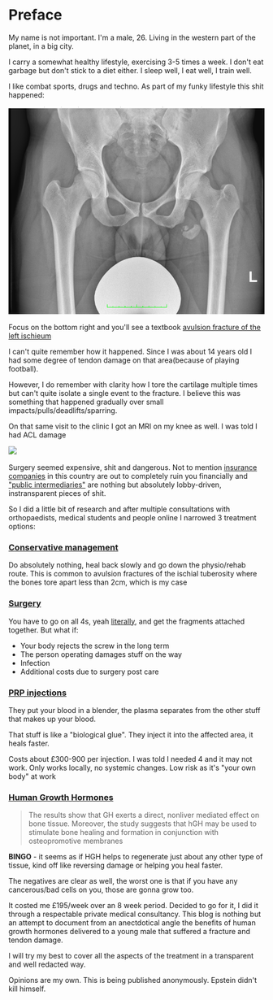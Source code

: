 # Preface

My name is not important. I'm a male, 26. Living in the western part of the planet, in a big city.

I carry a somewhat healthy lifestyle, exercising 3-5 times a week. I don't eat garbage but don't stick to a diet either. I sleep well, I eat well, I train well.

I like combat sports, drugs and techno. As part of my funky lifestyle this shit happened:

![](/xray-1.png)

Focus on the bottom right and you'll see a textbook [avulsion fracture of the left ischieum](https://www.ncbi.nlm.nih.gov/pmc/articles/PMC449822/)

I can't quite remember how it happened. Since I was about 14 years old I had some degree of tendon damage on that area(because of playing football).

However, I do remember with clarity how I tore the cartilage multiple times but can't quite isolate a single event to the fracture. I believe this was something that happened gradually over small impacts/pulls/deadlifts/sparring.

On that same visit to the clinic I got an MRI on my knee as well. I was told I had ACL damage

![](https://www.mayoclinic.org/-/media/kcms/gbs/patient-consumer/images/2013/11/15/17/41/ds00555_ds00662_im02520_mcdc7_acl_injurythu_jpg.jpg)

Surgery seemed expensive, shit and dangerous. Not to mention [insurance companies](https://www.vitality.co.uk/) in this country are out to completely ruin you financially and ["public intermediaries"](https://www.financial-ombudsman.org.uk/) are nothing but absolutely lobby-driven, instransparent pieces of shit.

So I did a little bit of research and after multiple consultations with orthopaedists, medical students and people online I narrowed 3 treatment options:

### [Conservative management](https://en.wikipedia.org/wiki/Conservative_management)

Do absolutely nothing, heal back slowly and go down the physio/rehab route. This is common to avulsion fractures of the ischial tuberosity where the bones tore apart less than 2cm, which is my case

### [Surgery](https://bmcmusculoskeletdisord.biomedcentral.com/articles/10.1186/s12891-018-2377-z)

You have to go on all 4s, yeah [literally](https://bmcmusculoskeletdisord.biomedcentral.com/articles/10.1186/s12891-018-2377-z), and get the fragments attached together. But what if:

- Your body rejects the screw in the long term
- The person operating damages stuff on the way
- Infection
- Additional costs due to surgery post care

### [PRP injections](https://journals.lww.com/annalsplasticsurgery/Abstract/2008/09000/Role_of_Platelet_Rich_Plasma_in_Acceleration_of.23.aspx)

They put your blood in a blender, the plasma separates from the other stuff that makes up your blood.

That stuff is like a  "biological glue". They inject it into the affected area, it heals faster. 

Costs about £300-900 per injection. I was told I needed 4 and it may not work. Only works locally, no systemic changes. Low risk as it's "your own body" at work


### [Human Growth Hormones](https://asbmr.onlinelibrary.wiley.com/doi/abs/10.1002/jbmr.5650111217)

>  The results show that GH exerts a direct, nonliver mediated effect on bone tissue. Moreover, the study suggests that hGH may be used to stimulate bone healing and formation in conjunction with osteopromotive membranes

 **BINGO** - it seems as if HGH helps to regenerate just about any other type of tissue, kind off like reversing damage or helping you heal faster.

The negatives are clear as well, the worst one is that if you have any cancerous/bad cells on you, those are gonna grow too. 

It costed me £195/week over an 8 week period. Decided to go for it, I did it through a respectable private medical consultancy. This blog is nothing but an attempt to document from an anectdotical angle the benefits of human growth hormones delivered to a young male that suffered a fracture and tendon damage.

I will try my best to cover all the aspects of the treatment in a transparent and well redacted way.

Opinions are my own. This is being published anonymously. Epstein didn't kill himself.


